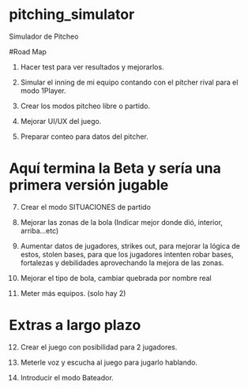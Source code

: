 # pitching_simulator
Simulador de Pitcheo

#Road Map

1) Hacer test para ver resultados y mejorarlos.

2) Simular el inning de mi equipo contando con el pítcher rival para el modo 1Player.

4) Crear los modos pitcheo libre o partido.

5) Mejorar UI/UX del juego.

6) Preparar conteo para datos del pitcher.


# Aquí termina la Beta y sería una primera versión jugable


7) Crear el modo SITUACIONES de partido

8) Mejorar las zonas de la bola (Indicar mejor donde dió, interior, arriba...etc)

9) Aumentar datos de jugadores, strikes out, para mejorar la lógica de estos, stolen bases, para que los jugadores intenten robar bases, fortalezas y debilidades aprovechando la mejora de las zonas.

10) Mejorar el tipo de bola, cambiar quebrada por nombre real

11) Meter más equipos. (solo hay 2)


# Extras a largo plazo


12) Crear el juego con posibilidad para 2 jugadores.

13) Meterle voz y escucha al juego para jugarlo hablando.

14) Introducir el modo Bateador.



